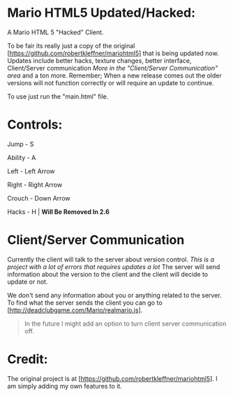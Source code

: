 # Mario HTML5 Updated/Hacked:
A Mario HTML 5 "Hacked" Client.

To be fair its really just a copy of the original [https://github.com/robertkleffner/mariohtml5] that is being updated now. Updates include better hacks, texture changes, better interface, Client/Server communication *More in the "Client/Server Communication" area* and a ton more. Remember; When a new release comes out the older versions will not function correctly or will require an update to continue.

To use just run the "main.html" file.

# Controls:
Jump - S

Ability - A

Left - Left Arrow

Right - Right Arrow

Crouch - Down Arrow

Hacks - H | **Will Be Removed In 2.6**

# Client/Server Communication
Currently the client will talk to the server about version control. *This is a project with a lot of errors that requires updates a lot* The server will send information about the version to the client and the client will decide to update or not.

We don't send any information about you or anything related to the server. To find what the server sends the client you can go to [http://deadclubgame.com/Mario/realmario.js].

> In the future I might add an option to turn client server communication off.

# Credit:
The original project is at [https://github.com/robertkleffner/mariohtml5]. I am simply adding my own features to it.
